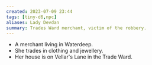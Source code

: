 ```yaml
---
created: 2023-07-09 23:44
tags: [tiny-d6,npc]
aliases: Lady Devdan
summary: Trades Ward merchant, victim of the robbery.
---
```

- A merchant living in Waterdeep.
- She trades in clothing and jewellery.
- Her house is on Vellar's Lane in the Trade Ward.